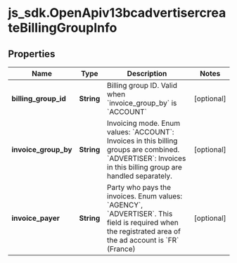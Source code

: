 # js_sdk.OpenApiv13bcadvertisercreateBillingGroupInfo

## Properties
Name | Type | Description | Notes
------------ | ------------- | ------------- | -------------
**billing_group_id** | **String** | Billing group ID. Valid when &#x60;invoice_group_by&#x60; is &#x60;ACCOUNT&#x60; | [optional] 
**invoice_group_by** | **String** | Invoicing mode. Enum values: &#x60;ACCOUNT&#x60;: Invoices in this billing groups are combined. &#x60;ADVERTISER&#x60;: Invoices in this billing group are handled separately. | [optional] 
**invoice_payer** | **String** | Party who pays the invoices. Enum values: &#x60;AGENCY&#x60;, &#x60;ADVERTISER&#x60;. This field is required when the registrated area of the ad account is &#x60;FR&#x60; (France) | [optional] 
